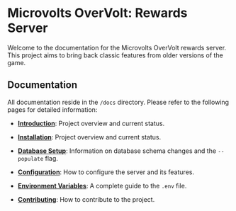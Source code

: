 # Microvolts OverVolt: Rewards Server

Welcome to the documentation for the Microvolts OverVolt rewards server. This project aims to bring back classic features from older versions of the game.

## Documentation

All documentation reside in the `/docs` directory. Please refer to the following pages for detailed information:

- **[Introduction](./docs/index.md)**: Project overview and current status.
- **[Installation](./docs/installation.md)**: Project overview and current status.

- **[Database Setup](./docs/database-setup.md)**: Information on database schema changes and the `--populate` flag.
- **[Configuration](./docs/configuration.md)**: How to configure the server and its features.
- **[Environment Variables](./docs/environment-variables.md)**: A complete guide to the `.env` file.
- **[Contributing](./docs/contributing.md)**: How to contribute to the project.
